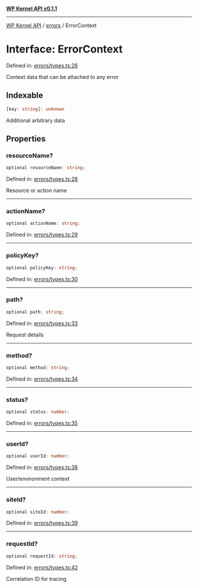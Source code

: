 [**WP Kernel API v0.1.1**](../../README.md)

---

[WP Kernel API](../../README.md) / [errors](../README.md) / ErrorContext

# Interface: ErrorContext

Defined in: [errors/types.ts:26](https://github.com/theGeekist/wp-kernel/blob/main/packages/kernel/src/errors/types.ts#L26)

Context data that can be attached to any error

## Indexable

```ts
[key: string]: unknown
```

Additional arbitrary data

## Properties

### resourceName?

```ts
optional resourceName: string;
```

Defined in: [errors/types.ts:28](https://github.com/theGeekist/wp-kernel/blob/main/packages/kernel/src/errors/types.ts#L28)

Resource or action name

---

### actionName?

```ts
optional actionName: string;
```

Defined in: [errors/types.ts:29](https://github.com/theGeekist/wp-kernel/blob/main/packages/kernel/src/errors/types.ts#L29)

---

### policyKey?

```ts
optional policyKey: string;
```

Defined in: [errors/types.ts:30](https://github.com/theGeekist/wp-kernel/blob/main/packages/kernel/src/errors/types.ts#L30)

---

### path?

```ts
optional path: string;
```

Defined in: [errors/types.ts:33](https://github.com/theGeekist/wp-kernel/blob/main/packages/kernel/src/errors/types.ts#L33)

Request details

---

### method?

```ts
optional method: string;
```

Defined in: [errors/types.ts:34](https://github.com/theGeekist/wp-kernel/blob/main/packages/kernel/src/errors/types.ts#L34)

---

### status?

```ts
optional status: number;
```

Defined in: [errors/types.ts:35](https://github.com/theGeekist/wp-kernel/blob/main/packages/kernel/src/errors/types.ts#L35)

---

### userId?

```ts
optional userId: number;
```

Defined in: [errors/types.ts:38](https://github.com/theGeekist/wp-kernel/blob/main/packages/kernel/src/errors/types.ts#L38)

User/environment context

---

### siteId?

```ts
optional siteId: number;
```

Defined in: [errors/types.ts:39](https://github.com/theGeekist/wp-kernel/blob/main/packages/kernel/src/errors/types.ts#L39)

---

### requestId?

```ts
optional requestId: string;
```

Defined in: [errors/types.ts:42](https://github.com/theGeekist/wp-kernel/blob/main/packages/kernel/src/errors/types.ts#L42)

Correlation ID for tracing
